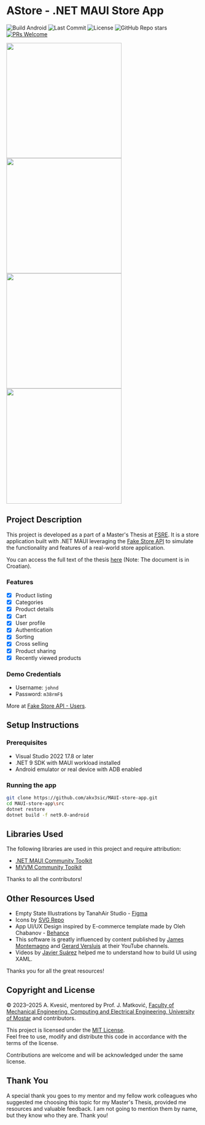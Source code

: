 # AStore - .NET MAUI Store App

![Build Android](https://github.com/akv3sic/MAUI-store-app/actions/workflows/dotnet.yml/badge.svg?event=push&branch=master)
![Last Commit](https://img.shields.io/github/last-commit/akv3sic/MAUI-store-app)
![License](https://img.shields.io/github/license/akv3sic/MAUI-store-app)
![GitHub Repo stars](https://img.shields.io/github/stars/akv3sic/MAUI-store-app?style=social)
[![PRs Welcome](https://img.shields.io/badge/PRs-welcome-brightgreen.svg?style=flat-square)](https://makeapullrequest.com)

<img src="https://github.com/akv3sic/MAUI-store-app/assets/57301167/3a1a9e16-a615-49a0-8160-5d2c83345546" height="300" />
<img src="https://github.com/akv3sic/MAUI-store-app/assets/57301167/31b98a85-8b7b-4468-8706-319896e36712" height="300" />
<img src="https://github.com/akv3sic/MAUI-store-app/assets/57301167/b865cdd3-f861-46b6-af15-e6a979e66f13" height="300" />
<img src="https://github.com/akv3sic/MAUI-store-app/assets/57301167/f5a01779-ae1a-4b07-9443-da8e0498b5a6" height="300" />

## Project Description

This project is developed as a part of a Master's Thesis at [FSRE](https://fsre.sum.ba). 
It is a store application built with .NET MAUI leveraging the [Fake Store API](https://fakestoreapi.com/) to simulate
the functionality and features of a real-world store application.

You can access the full text of the thesis [here](https://drive.google.com/file/d/19TEatq-Dr9WGvYuaFw2ARENorvGu_oyr/view?usp=sharing) (Note: The document is in Croatian).

### Features

- [x] Product listing
- [x] Categories
- [x] Product details
- [x] Cart
- [x] User profile
- [x] Authentication
- [x] Sorting
- [x] Cross selling
- [x] Product sharing
- [x] Recently viewed products

### Demo Credentials
- Username: `johnd`
- Password: `m38rmF$`

More at [Fake Store API - Users](https://fakestoreapi.com/users).

## Setup Instructions

### Prerequisites

- Visual Studio 2022 17.8 or later
- .NET 9 SDK with MAUI workload installed
- Android emulator or real device with ADB enabled

### Running the app

```bash
git clone https://github.com/akv3sic/MAUI-store-app.git
cd MAUI-store-app\src
dotnet restore
dotnet build -f net9.0-android
```

## Libraries Used

The following libraries are used in this project and require attribution:

- [.NET MAUI Community Toolkit](https://github.com/CommunityToolkit/Maui)
- [MVVM Community Toolkit](https://github.com/CommunityToolkit/WindowsCommunityToolkit)

Thanks to all the contributors!

## Other Resources Used
- Empty State Illustrations by TanahAir Studio - [Figma](https://www.figma.com/community/file/931094174831888421)
- Icons by [SVG Repo](https://www.svgrepo.com/)
- App UI/UX Design inspired by E-commerce template made by Oleh Chabanov - [Behance](https://www.behance.net/gallery/107120839/Free-Mobile-AppE-commerce-templateFigmaUIStoreShop)
- This software is greatly influenced by content published by [James Montemagno](https://github.com/jamesmontemagno) and [Gerard Versluis](https://github.com/jfversluis) at their YouTube channels.
- Videos by [Javier Suárez](https://github.com/jsuarezruiz) helped me to understand how to build UI using XAML.

Thanks you for all the great resources!

## Copyright and License

© 2023–2025 A. Kvesić, mentored by Prof. J. Matković, [Faculty of Mechanical Engineering, Computing and Electrical Engineering, University of Mostar](https://fsre.sum.ba) and contributors.

This project is licensed under the [MIT License](https://opensource.org/licenses/MIT).  
Feel free to use, modify and distribute this code in accordance with the terms of the license.

Contributions are welcome and will be acknowledged under the same license.

## Thank You
A special thank you goes to my mentor and my fellow work colleagues who suggested me choosing this topic for my Master's Thesis, provided me resources and valuable feedback. I am not going to mention them by name, but they know who they are. Thank you!